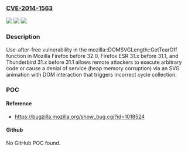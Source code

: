 ### [CVE-2014-1563](https://cve.mitre.org/cgi-bin/cvename.cgi?name=CVE-2014-1563)
![](https://img.shields.io/static/v1?label=Product&message=n%2Fa&color=blue)
![](https://img.shields.io/static/v1?label=Version&message=n%2Fa&color=blue)
![](https://img.shields.io/static/v1?label=Vulnerability&message=n%2Fa&color=brighgreen)

### Description

Use-after-free vulnerability in the mozilla::DOMSVGLength::GetTearOff function in Mozilla Firefox before 32.0, Firefox ESR 31.x before 31.1, and Thunderbird 31.x before 31.1 allows remote attackers to execute arbitrary code or cause a denial of service (heap memory corruption) via an SVG animation with DOM interaction that triggers incorrect cycle collection.

### POC

#### Reference
- https://bugzilla.mozilla.org/show_bug.cgi?id=1018524

#### Github
No GitHub POC found.

